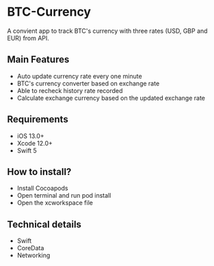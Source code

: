 # BTC-Currency

A convient app to track BTC's currency with three rates (USD, GBP and EUR) from API.

## Main Features

- Auto update currency rate every one minute
- BTC's currency converter based on exchange rate
- Able to recheck history rate recorded
- Calculate exchange currency based on the updated exchange rate

## Requirements

- iOS 13.0+
- Xcode 12.0+
- Swift 5

## How to install?

- Install Cocoapods
- Open terminal and run pod install
- Open the xcworkspace file

## Technical details

- Swift
- CoreData
- Networking
